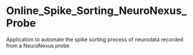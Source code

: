 # Online_Spike_Sorting_NeuroNexus_Probe
Application to automate the spike sorting process of neurodata recorded from a NeuroNexus probe
